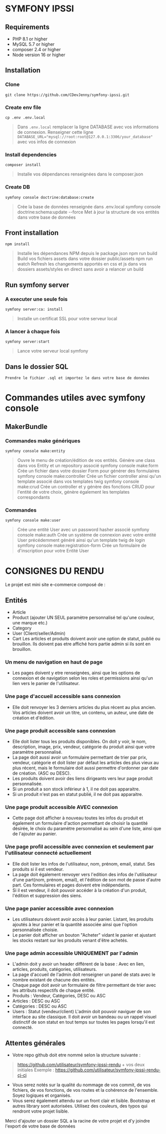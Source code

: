 # SYMFONY IPSSI

## Requirements

 - PHP 8.1 or higher
 - MySQL 5.7 or higher
 - composer 2.4 or higher
 - Node version 16 or higher

## Installation

### Clone

    git clone https://github.com/CDevJenny/symfony-ipssi.git

### Create env file

    cp .env .env.local
> Dans `.env.local` remplacer la ligne DATABASE avec vos informations de connexion.
> Renseigner cette ligne `DATABASE_URL="mysql://root:root@127.0.0.1:3306/your_database"` avec vos infos de connexion
### Install dependencies
    composer install
> Installe vos dépendances renseignées dans le composer.json

### Create DB
    symfony console doctrine:database:create
> Crée la base de données renseignée dans .env.local
    symfony console doctrine:schema:update --force
> Met à jour la structure de vos entités dans votre base de données
## Front installation
    npm install
> Installe les dépendances NPM depuis le package.json
    npm run build
> Build vos fichiers assets dans votre dossier public/assets 
    npm run watch
> Refresh les changements apportés en css et js dans vos dossiers assets/styles en direct sans avoir a relancer un build

## Run symfony server

### A executer une seule fois
    symfony server:ca: install
> Installe un certificat SSL pour votre serveur local
### A lancer à chaque fois 
    symfony server:start
> Lance votre serveur local symfony 
## Dans le dossier SQL 
    Prendre le fichier .sql et importez le dans votre base de données
# Commandes utiles avec symfony console

## MakerBundle 
### Commandes make génériques
    symfony console make:entity
> Ouvre le menu de création/édition de vos entités. Génére une class dans vos Entity et un repository associé
    symfony console make:form
> Crée un fichier dans votre dossier Form pour générer des formulaires
    symfony console make:controller
> Crée un fichier controller ainsi qu'un template associé dans vos templates twig
    symfony console make:crud
> Crée un controller et y génère des fonctions CRUD pour l'entité de votre choix, génère également les templates correspondants
### Commandes 
    symfony console make:user
> Crée une entité User avec un password hasher associé
    symfony console make:auth
> Crée un système de connexion avec votre entité User précédemment généré ainsi qu'un template twig de login
    symfony console make:registration-form
> Crée un formulaire de d'inscription pour votre Entité User

# CONSIGNES DU RENDU

Le projet est mini site e-commerce composé de :

## Entités 
- Article
- Product (ajouter UN SEUL paramètre personnalisé tel qu'une couleur, une marque etc.)
- Category
- User (Client/seller/Admin)
- Cart
Les articles et produits doivent avoir une option de statut, publié ou brouillon. Ils doivent pas etre affiché hors partie admin si ils sont en brouillon. 

### Un menu de navigation en haut de page 
- Les pages doivent y etre renseignées, ainsi que les options de connexion et de navigation selon les roles et permissions ainsi qu'un lien vers le panier de l'utilisateur.

### Une page d'accueil accessible sans connexion 
- Elle doit renvoyer les 3 derniers articles du plus récent au plus ancien. Vos articles doivent avoir un titre, un contenu, un auteur, une date de création et d'édition.

### Une page produit accessible sans connexion
- Elle doit lister tous les produits disponibles. On doit y voir, le nom, description, image, prix, vendeur, catégorie du produit ainsi que votre paramètre personnalisé.
- La page doit aussi avoir un formulaire permettant de trier par prix, vendeur, catégorie et doit lister par défaut les articles des plus vieux au plus récent, mais le formulaire doit aussi permettre d'ordonner par date de création. (ASC ou DESC). 
- Les produits doivent avoir des liens dirigeants vers leur page produit personnalisée.
- Si un produit a son stock inférieur à 1, il ne doit pas apparaitre. 
- Si un produit n'est pas en statut publié, il ne doit pas apparaitre.

### Une page produit accessible AVEC connexion
- Cette page doit afficher à nouveau toutes les infos du produit et également un formulaire d'action permettant de choisir la quantité désirée, le choix du paramètre personnalisé au sein d'une liste, ainsi que de l'ajouter au panier.

### Une page profil accessible avec connexion et seulement par l'utilisateur connecté actuellement
- Elle doit lister les infos de l'utilisateur, nom, prénom, email, statut. Ses produits si il est vendeur. 
- La page doit également renvoyer vers l'edition des infos de l'utilisateur d'une part(nom, prénom, email), et l'édition de son mot de passe d'autre part. Ces formulaires et pages doivent etre indépendants. 
- Si il est vendeur, il doit pouvoir accéder à la création d'un produit, l'édition et suppression des siens. 

### Une page panier accessible avec connexion
- Les utilisateurs doivent avoir accès à leur panier. Listant, les produits ajoutés à leur panier et la quantité associée ainsi que l'option personnalisée choisie.
- Le panier doit afficher un bouton "Acheter" vidant le panier et ajustant les stocks restant sur les produits venant d'être achetés. 

### Une page admin accessible UNIQUEMENT par l'admin
- L'admin doit y avoir un header différent de la base : Avec en lien, articles, produits, catégories, utilisateurs. 
- La page d'accueil de l'admin doit renseigner un panel de stats avec le nombre existant de chacune des entités.
- Chaque page doit avoir un formulaire de filtre permettant de trier avec les attributs respectifs de chaque entité. 
- Produits : Vendeur, Catégories, DESC ou ASC
- Articles : DESC ou ASC
- Catégories : DESC ou ASC
- Users : Statut (vendeur/client) 
L'admin doit pouvoir naviguer de son interface au site classique. Il doit avoir un bandeau ou un rappel visuel distinctif de son statut en tout temps sur toutes les pages lorsqu'il est connecté. 

## Attentes générales
- Votre repo github doit etre nommé selon la structure suivante :
> https://github.com/utilisateur/symfony-ipssi-rendu + vos deux initiales
> Exemple : https://github.com/utilisateur/symfony-ipssi-rendu-cj-cj
- Vous serez notés sur la qualité du nommage de vos commit, de vos fichiers, de vos fonctions, de vos routes et la cohérence de l'ensemble. Soyez logiques et organisés.
- Vous serez également attendu sur un front clair et lisible. Bootstrap et autres library sont autorisées. Utilisez des couleurs, des typos qui rendront votre projet lisible. 

Merci d'ajouter un dossier SQL a la racine de votre projet et d'y joindre l'export de votre base de données